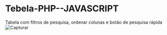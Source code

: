 # Tebela-PHP--JAVASCRIPT
Tabela com filtros de pesquisa, ordenar colunas e botão de pesquisa rápida
![Capturar](https://user-images.githubusercontent.com/47822615/109910959-95bfd500-7c7f-11eb-9c49-3cdf12f22274.PNG)
